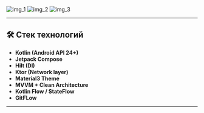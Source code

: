 ![img_1](https://github.com/user-attachments/assets/3702be67-e427-46cc-885d-1c5b8f09635e) ![img_2](https://github.com/user-attachments/assets/f41a0f29-845c-4860-84d2-f30aa70447c6) ![img_3](https://github.com/user-attachments/assets/d8c17323-dd16-4c90-a6c2-f174fa30c692)







---

## 🛠 Стек технологий

- **Kotlin (Android API 24+)**
- **Jetpack Compose**
- **Hilt (DI)**
- **Ktor (Network layer)**
- **Material3 Theme**
- **MVVM + Clean Architecture**
- **Kotlin Flow / StateFlow**
- **GitFLow**

---
